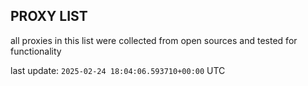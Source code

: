 ## PROXY LIST

all proxies in this list were collected from open sources and tested for functionality

last update: `2025-02-24 18:04:06.593710+00:00` UTC